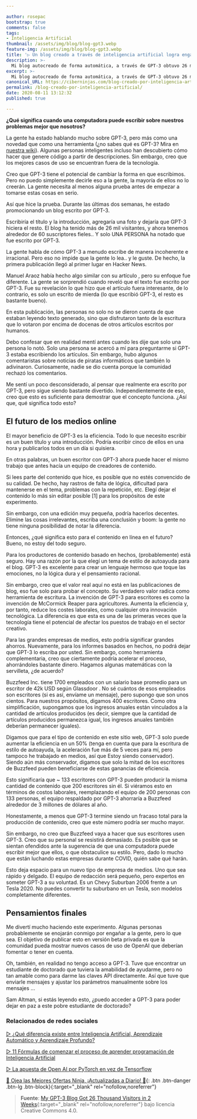 ```yaml
---

author: rosepac
bootstrap: true
comments: false
tags:
- Inteligencia Artificial
thumbnail: /assets/img/blog/blog-gpt3.webp
feature-img: /assets/img/blog/blog-gpt3.webp
title: '▷ Un blog creado a través de inteligencia artificial logra engañar a miles y miles de usuarios'
description: >-
  Mi blog autocreado de forma automática, a través de GPT-3 obtuvo 26 mil visitantes en 2 semanas.
excerpt: >-
  Mi blog autocreado de forma automática, a través de GPT-3 obtuvo 26 mil visitantes en 2 semanas.
canonical_URL: https://ciberninjas.com/blog-creado-por-inteligencia-artificial/
permalink: /blog-creado-por-inteligencia-artificial/
date: 2020-08-11 13:12:32
published: true

---
```


**¿Qué significa cuando una computadora puede escribir sobre nuestros problemas mejor que nosotros?**

La gente ha estado hablando mucho sobre GPT-3, pero más como una novedad que como una herramienta (¿no sabes qué es GPT-3? Mira en [nuestra wiki](https://ciberninjas.com/wiki/gpt3/)). Algunas personas inteligentes incluso han descubierto cómo hacer que genere código a partir de descripciones. Sin embargo, creo que los mejores casos de uso se encuentran fuera de la tecnología.

Creo que GPT-3 tiene el potencial de cambiar la forma en que escribimos. Pero no puedo simplemente decirle eso a la gente, la mayoría de ellos no lo creerán. La gente necesita al menos alguna prueba antes de empezar a tomarse estas cosas en serio.

Así que hice la prueba. Durante las últimas dos semanas, he estado promocionando un blog escrito por GPT-3.

Escribiría el título y la introducción, agregaría una foto y dejaría que GPT-3 hiciera el resto. El blog ha tenido más de 26 mil visitantes, y ahora tenemos alrededor de 60 suscriptores fieles.. Y solo UNA PERSONA ha notado que fue escrito por GPT-3.

La gente habla de cómo GPT-3 a menudo escribe de manera incoherente e irracional. Pero eso no impide que la gente lo lea.. y le guste. De hecho, la primera publicación llegó al primer lugar en Hacker News.

Manuel Araoz había hecho algo similar con su artículo , pero su enfoque fue diferente. La gente se sorprendió cuando reveló que el texto fue escrito por GPT-3. Fue su revelación lo que hizo que el artículo fuera interesante, de lo contrario, es solo un escrito de mierda (lo que escribió GPT-3, el resto es bastante bueno).  

En esta publicación, las personas no solo no se dieron cuenta de que estaban leyendo texto generado, sino que disfrutaron tanto de la escritura que lo votaron por encima de docenas de otros artículos escritos por humanos. 

Debo confesar que en realidad mentí antes cuando les dije que solo una persona lo notó. Solo una persona se acercó a mí para preguntarme si GPT-3 estaba escribiendo los artículos. Sin embargo, hubo algunos comentaristas sobre noticias de piratas informáticos que también lo adivinaron. Curiosamente, nadie se dio cuenta porque la comunidad rechazó los comentarios.

Me sentí un poco desconsiderado, al pensar que realmente era escrito por GPT-3, pero sigue siendo bastante divertido. Independientemente de eso, creo que esto es suficiente para demostrar que el concepto funciona. ¿Así que, qué significa todo esto?

## **El futuro de los medios online**

El mayor beneficio de GPT-3 es la eficiencia. Todo lo que necesito escribir es un buen título y una introducción. Podría escribir cinco de ellos en una hora y publicarlos todos en un día si quisiera. 

En otras palabras, un buen escritor con GPT-3 ahora puede hacer el mismo trabajo que antes hacía un equipo de creadores de contenido. 

Si lees parte del contenido que hice, es posible que no estés convencido de su calidad. De hecho, hay rastros de falta de lógica, dificultad para mantenerse en el tema, problemas con la repetición, etc. Elegí dejar el contenido lo más sin editar posible [1] para los propósitos de este experimento.

Sin embargo, con una edición muy pequeña, podría hacerlos decentes. Elimine las cosas irrelevantes, escriba una conclusión y boom: la gente no tiene ninguna posibilidad de notar la diferencia. 

Entonces, ¿qué significa esto para el contenido en línea en el futuro? Bueno, no estoy del todo seguro. 

Para los productores de contenido basado en hechos, (probablemente) está seguro. Hay una razón por la que elegí un tema de estilo de autoayuda para el blog. GPT-3 es excelente para crear un lenguaje hermoso que toque las emociones, no la lógica dura y el pensamiento racional. 

Sin embargo, creo que el valor real aquí no está en las publicaciones de blog, eso fue solo para probar el concepto. Su verdadero valor radica como herramienta de escritura. La invención de GPT-3 para escritores es como la invención de McCormick Reaper para agricultores. Aumenta la eficiencia y, por tanto, reduce los costes laborales, como cualquier otra innovación tecnológica. La diferencia es que esta es una de las primeras veces que la tecnología tiene el potencial de afectar los puestos de trabajo en el sector creativo.  

Para las grandes empresas de medios, esto podría significar grandes ahorros. Nuevamente, para los informes basados ​​en hechos, no podrá dejar que GPT-3 lo escriba por usted. Sin embargo, como herramienta complementaria, creo que ciertamente podría acelerar el proceso, ahorrándoles bastante dinero. Hagamos algunas matemáticas con la servilleta, ¿de acuerdo?

Buzzfeed Inc. tiene 1700 empleados con un salario base promedio para un escritor de 42k USD según Glassdoor . No sé cuántos de esos empleados son escritores (si es así, envíame un mensaje), pero supongo que son unos cientos. Para nuestros propósitos, digamos 400 escritores. Como otra simplificación, supongamos que los ingresos anuales están vinculados a la cantidad de artículos producidos (es decir, siempre que la cantidad de artículos producidos permanezca igual, los ingresos anuales también deberían permanecer iguales).

Digamos que para el tipo de contenido en este sitio web, GPT-3 solo puede aumentar la eficiencia en un 50% (tenga en cuenta que para la escritura de estilo de autoayuda, la aceleración fue más de 5 veces para mí, pero tampoco he trabajado en medios, así que Estoy siendo conservador). Siendo aún más conservador, digamos que solo la mitad de los escritores de Buzzfeed pueden beneficiarse de estas ganancias de eficiencia.

Esto significaría que ~ 133 escritores con GPT-3 pueden producir la misma cantidad de contenido que 200 escritores sin él. Si viéramos esto en términos de costos laborales, reemplazando el equipo de 200 personas con 133 personas, el equipo respaldado por GPT-3 ahorraría a Buzzfeed alrededor de 3 millones de dólares al año.

Honestamente, a menos que GPT-3 termine siendo un fracaso total para la producción de contenido, creo que este número podría ser mucho mayor.

Sin embargo, no creo que Buzzfeed vaya a hacer que sus escritores usen GPT-3. Creo que su personal se resistirá demasiado. Es posible que se sientan ofendidos ante la sugerencia de que una computadora puede escribir mejor que ellos, o que obstaculice su estilo. Pero, dado lo mucho que están luchando estas empresas durante COVID, quién sabe qué harán.

Esto deja espacio para un nuevo tipo de empresa de medios. Uno que sea rápido y delgado. El equipo de redacción será pequeño, pero expertos en someter GPT-3 a su voluntad. Es un Chevy Suburban 2006 frente a un Tesla 2020. No puedes convertir tu suburbano en un Tesla, son modelos completamente diferentes.

## **Pensamientos finales**

Me divertí mucho haciendo este experimento. Algunas personas probablemente se enojarán conmigo por engañar a la gente, pero lo que sea. El objetivo de publicar esto en versión beta privada es que la comunidad pueda mostrar nuevos casos de uso de OpenAI que deberían fomentar o tener en cuenta. 

Oh, también, en realidad no tengo acceso a GPT-3. Tuve que encontrar un estudiante de doctorado que tuviera la amabilidad de ayudarme, pero no tan amable como para darme las claves API directamente. Así que tuve que enviarle mensajes y ajustar los parámetros manualmente sobre los mensajes ...

Sam Altman, si estás leyendo esto, ¿puedo acceder a GPT-3 para poder dejar en paz a este pobre estudiante de doctorado?

### **Relacionados de redes sociales**

[ ▷ ¿Qué diferencia existe entre Inteligencia Artificial, Aprendizaje Automático y Aprendizaje Profundo?](https://ciberninjas.com/diferencias-entre-ai-ml-dl/)

[ ▷ 11 Fórmulas de comenzar el proceso de aprender programación de Inteligencia Artificial](https://ciberninjas.com/11-aprendizajes-principiantes-inteligencia-artificial/)

[ ▷ La apuesta de Open AI por PyTorch en vez de Tensorflow](https://ciberninjas.com/pytorch-gana-a-tensorflow-openai/)

[🎁 Ojea las Mejores Ofertas Ninja, ¡Actualizadas a Diario! 🛒](https://www.amazon.es/shop/cibercursos "Los Mejores Chollos de Amazon, Ofertas Flash, Black Monday y Amazon Prime Day"){: .btn .btn-danger .btn-lg .btn-block}{:target="_blank" rel="nofollow,noreferrer"}

> **Fuente**: [My GPT-3 Blog Got 26 Thousand Visitors in 2 Weeks](https://liamp.substack.com/p/my-gpt-3-blog-got-26-thousand-visitors){:target="_blank" rel="nofollow,noreferrer"} bajo licencia Creative Commons 4.0.